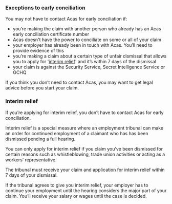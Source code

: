 ### Exceptions to early conciliation
You may not have to contact Acas for early conciliation if:

- you’re making the claim with another person who already has an Acas early conciliation certificate number
- Acas doesn't have the power to conciliate on some or all of your claim
- your employer has already been in touch with Acas. You’ll need to provide evidence of this
- you’re making a claim about a certain type of unfair dismissal that allows you to apply for '[interim relief](#interim_relief)' and it’s within 7 days of the dismissal
- your claim is against the Security Service, Secret Intelligence Service or GCHQ

If you think you don’t need to contact Acas, you may want to get legal advice before you start your claim.




<a name="interim_relief"></a>
### Interim relief
If you’re applying for interim relief, you don’t have to contact Acas for early conciliation.

Interim relief is a special measure where an employment tribunal can make an order for continued employment of a claimant who has has been dismissed pending a full hearing.

You can only apply for interim relief if you claim you’ve been dismissed for certain reasons such as whistleblowing, trade union activities or acting as a workers’ representative.

The tribunal must receive your claim and application for interim relief within 7 days of your dismissal.

If the tribunal agrees to give you interim relief, your employer has to continue your employment until the hearing considers the major part of your claim. You’ll receive your salary or wages until the case is decided.
